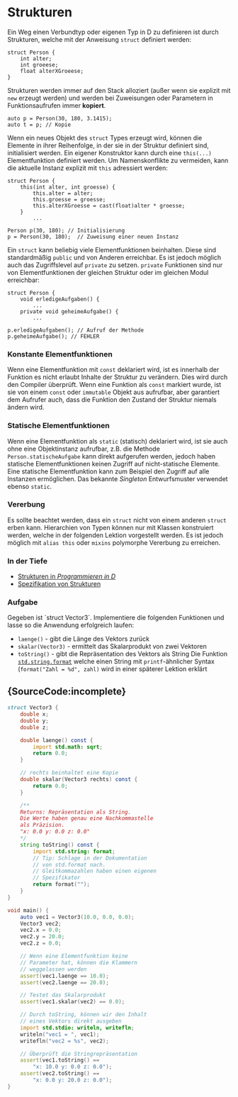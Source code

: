 # Strukturen

Ein Weg einen Verbundtyp oder eigenen Typ in D zu definieren ist durch Strukturen,
welche mit der Anweisung `struct` definiert werden:

    struct Person {
        int alter;
        int groeese;
        float alterXGroeese;
    }

Strukturen werden immer auf den Stack alloziert (außer wenn sie explizit mit `new` erzeugt werden)
und werden bei Zuweisungen oder Parametern in Funktionsaufrufen immer **kopiert**.

    auto p = Person(30, 180, 3.1415);
    auto t = p; // Kopie

Wenn ein neues Objekt des `struct` Types erzeugt wird, können die Elemente in
ihrer Reihenfolge, in der sie in der Struktur definiert sind, initialisiert werden.
Ein eigener Konstruktor kann durch eine `this(...)` Elementfunktion definiert werden.
Um Namenskonflikte zu vermeiden, kann die aktuelle Instanz explizit mit `this`
adressiert werden:

    struct Person {
        this(int alter, int groesse) {
            this.alter = alter;
            this.groesse = groesse;
            this.alterXGroesse = cast(float)alter * groesse;
        }
            ...

    Person p(30, 180); // Initialisierung
    p = Person(30, 180);  // Zuweisung einer neuen Instanz

Ein `struct` kann beliebig viele Elementfunktionen beinhalten. Diese sind
standardmäßig `public` und von Anderen erreichbar. Es ist jedoch möglich
auch das Zugriffslevel auf `private` zu setzen. `private` Funktionen sind nur
von Elementfunktionen der gleichen Struktur oder im gleichen Modul erreichbar:

    struct Person {
        void erledigeAufgaben() {
            ...
        private void geheimeAufgabe() {
            ...

    p.erledigeAufgaben(); // Aufruf der Methode
    p.geheimeAufgabe(); // FEHLER

### Konstante Elementfunktionen

Wenn eine Elementfunktion mit `const` deklariert wird, ist es innerhalb der Funktion
es nicht erlaubt Inhalte der Struktur zu verändern. Dies wird durch den Compiler überprüft.
Wenn eine Funktion als `const` markiert wurde, ist sie von einem `const`
oder `immutable` Objekt aus aufrufbar, aber garantiert dem Aufrufer auch, dass
die Funktion den Zustand der Struktur niemals ändern wird.

### Statische Elementfunktionen

Wenn eine Elementfunktion als `static` (statisch) deklariert wird, ist sie
auch ohne eine Objektinstanz aufrufbar, z.B. die Methode `Person.statischeAufgabe` kann direkt
aufgerufen werden, jedoch haben statische Elementfunktionen keinen Zugriff
auf nicht-statische Elemente. Eine statische Elementfunktion kann zum Beispiel
den Zugriff auf alle Instanzen ermöglichen. Das bekannte _Singleton_
Entwurfsmuster verwendet ebenso `static`.

### Vererbung

Es sollte beachtet werden, dass ein `struct` nicht von einem anderen `struct` erben kann.
Hierarchien von Typen können nur mit Klassen konstruiert werden, welche in der
folgenden Lektion vorgestellt werden. Es ist jedoch möglich mit `alias this`
oder `mixins` polymorphe Vererbung zu erreichen.

### In der Tiefe

- [Strukturen in _Programmieren in D_](http://ddili.org/ders/d.en/struct.html)
- [Spezifikation von Strukturen](https://dlang.org/spec/struct.html)

### Aufgabe

Gegeben ist ´struct Vector3`. Implementiere die folgenden Funktionen und lasse
so die Anwendung erfolgreich laufen:

* `laenge()` - gibt die Länge des Vektors zurück
* `skalar(Vector3)` - ermittelt das Skalarprodukt von zwei Vektoren
* `toString()` - gibt die Repräsentation des Vektors als String
  Die Funktion [`std.string.format`](https://dlang.org/phobos/std_format.html)
  welche einen String mit `printf`-ähnlicher Syntax (`format("Zahl = %d", zahl)`
  wird in einer späterer Lektion erklärt

## {SourceCode:incomplete}

```d
struct Vector3 {
    double x;
    double y;
    double z;

    double laenge() const {
        import std.math: sqrt;
        return 0.0;
    }

    // rechts beinhaltet eine Kopie
    double skalar(Vector3 rechts) const {
        return 0.0;
    }

    /**
    Returns: Repräsentation als String.
    Die Werte haben genau eine Nachkommastelle
    als Präzision.
    "x: 0.0 y: 0.0 z: 0.0"
    */
    string toString() const {
        import std.string: format;
        // Tip: Schlage in der Dokumentation
        // von std.format nach.
        // Gleitkommazahlen haben einen eigenen
        // Spezifikator
        return format("");
    }
}

void main() {
    auto vec1 = Vector3(10.0, 0.0, 0.0);
    Vector3 vec2;
    vec2.x = 0.0;
    vec2.y = 20.0;
    vec2.z = 0.0;

    // Wenn eine Elementfunktion keine
    // Parameter hat, können die Klammern
    // weggelassen werden
    assert(vec1.laenge == 10.0);
    assert(vec2.laenge == 20.0);

    // Testet das Skalarprodukt
    assert(vec1.skalar(vec2) == 0.0);

    // Durch toString, können wir den Inhalt
    // eines Vektors direkt ausgeben
    import std.stdio: writeln, writefln;
    writeln("vec1 = ", vec1);
    writefln("vec2 = %s", vec2);

    // Überprüft die Stringrepräsentation
    assert(vec1.toString() ==
        "x: 10.0 y: 0.0 z: 0.0");
    assert(vec2.toString() ==
        "x: 0.0 y: 20.0 z: 0.0");
}
```
